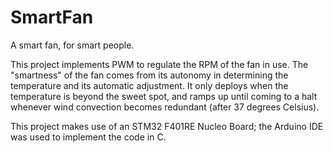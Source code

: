 # SmartFan
A smart fan, for smart people.


This project implements PWM to regulate the RPM of the fan in use. The "smartness" of the fan comes from its autonomy in determining the temperature and its automatic adjustment. It only deploys when the temperature is beyond the sweet spot, and ramps up until coming to a halt whenever wind convection becomes redundant (after 37 degrees Celsius).

This project makes use of an STM32 F401RE Nucleo Board; the Arduino IDE was used to implement the code in C.

